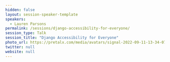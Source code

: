 ```yaml
---
hidden: false
layout: session-speaker-template
speakers: 
  - Lauren Parsons
permalink: /sessions/django-accessibility-for-everyone/
session_type: Talk
session_title: "Django Accessibility for Everyone"
photo_url: https://pretalx.com/media/avatars/signal-2022-09-11-13-34-07-389_Z4IS1vy.jpg
twitter: null
website: null
---
```


